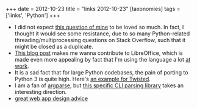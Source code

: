 +++
date = 2012-10-23
title = "links 2012-10-23"
[taxonomies]
tags = ['links', 'Python']
+++

-   I did not expect [this question of mine] to be loved so much. In
    fact, I thought it would see some resistance, due to so many
    Python-related threading/multiprocessing questions on Stack
    Overflow, such that it might be closed as a duplicate.
-   [This blog post] makes me wanna contribute to LibreOffice, which is
    made even more appealing by fact that I'm using the language a lot
    [at work].
-   It is a sad fact that for large Python codebases, the pain of
    porting to Python 3 is quite high. Here's [an example for Twisted].
-   I am a fan of [argparse], but [this specific CLI parsing library]
    takes an interesting direction.
-   [great web app design advice]

  [this question of mine]: http://stackoverflow.com/q/11942654/321731
  [This blog post]: http://people.gnome.org/~michael/blog/2012-08-08-libreoffice-3-6-0.html
  [at work]: http://tshepang.net/me-got-meself-another-coding-job
  [an example for Twisted]: http://vperic.blogspot.com/2012/08/bootstrapping-trial-in-python-3.html
  [argparse]: http://docs.python.org/dev/library/argparse
  [this specific CLI parsing library]: https://github.com/docopt/docopt
  [great web app design advice]: http://www.codinghorror.com/blog/2012/10/judging-websites.html
